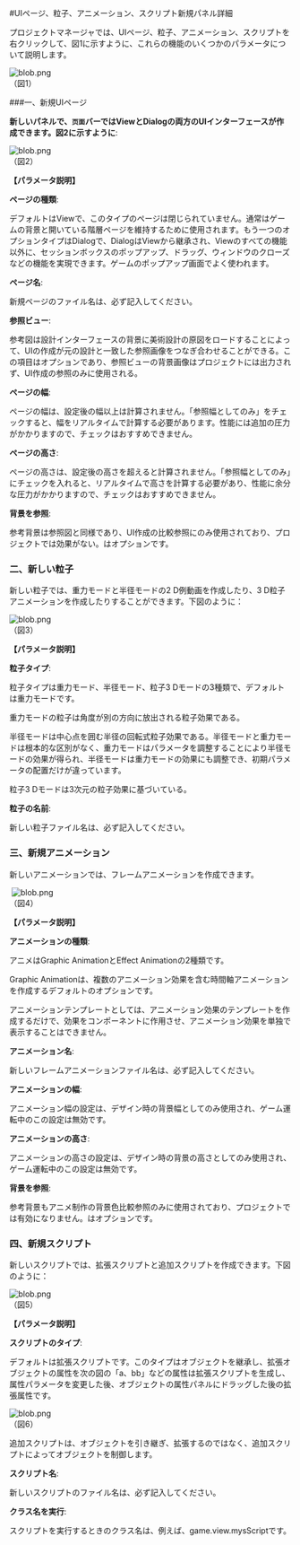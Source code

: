 #UIページ、粒子、アニメーション、スクリプト新規パネル詳細

プロジェクトマネージャでは、UIページ、粒子、アニメーション、スクリプトを右クリックして、図1に示すように、これらの機能のいくつかのパラメータについて説明します。

​![blob.png](img/1.png)<br/>
（図1）



###一、新規UIページ

**新しいパネルで、`页面`バーではViewとDialogの両方のUIインターフェースが作成できます。図2に示すように**:

​![blob.png](img/2.png)<br/>
（図2）

**【パラメータ説明】**

**ページの種類**:

デフォルトはViewで、このタイプのページは閉じられていません。通常はゲームの背景と開いている階層ページを維持するために使用されます。もう一つのオプションタイプはDialogで、DialogはViewから継承され、Viewのすべての機能以外に、セッションボックスのポップアップ、ドラッグ、ウィンドウのクローズなどの機能を実現できます。ゲームのポップアップ画面でよく使われます。

**ページ名**:

新規ページのファイル名は、必ず記入してください。

**参照ビュー**:

参考図は設計インターフェースの背景に美術設計の原図をロードすることによって、UIの作成が元の設計と一致した参照画像をつなぎ合わせることができる。この項目はオプションであり、参照ビューの背景画像はプロジェクトには出力されず、UI作成の参照のみに使用される。

**ページの幅**:

ページの幅は、設定後の幅以上は計算されません。「参照幅としてのみ」をチェックすると、幅をリアルタイムで計算する必要があります。性能には追加の圧力がかかりますので、チェックはおすすめできません。

**ページの高さ**:

ページの高さは、設定後の高さを超えると計算されません。「参照幅としてのみ」にチェックを入れると、リアルタイムで高さを計算する必要があり、性能に余分な圧力がかかりますので、チェックはおすすめできません。

**背景を参照**:

参考背景は参照図と同様であり、UI作成の比較参照にのみ使用されており、プロジェクトでは効果がない。はオプションです。





### **二、新しい粒子**

新しい粒子では、重力モードと半径モードの2 D例動画を作成したり、3 D粒子アニメーションを作成したりすることができます。下図のように：

​![blob.png](img/3.png)<br/>
（図3）

**【パラメータ説明】**

**粒子タイプ**:

粒子タイプは重力モード、半径モード、粒子3 Dモードの3種類で、デフォルトは重力モードです。

重力モードの粒子は角度が別の方向に放出される粒子効果である。

半径モードは中心点を囲む半径の回転式粒子効果である。半径モードと重力モードは根本的な区別がなく、重力モードはパラメータを調整することにより半径モードの効果が得られ、半径モードは重力モードの効果にも調整でき、初期パラメータの配置だけが違っています。

粒子3 Dモードは3次元の粒子効果に基づいている。

**粒子の名前**:

新しい粒子ファイル名は、必ず記入してください。





### **三、新規アニメーション**

新しいアニメーションでは、フレームアニメーションを作成できます。



​        ![blob.png](img/4.png)<br/>
（図4）

**【パラメータ説明】**

**アニメーションの種類**:

アニメはGraphic AnimationとEffect Animationの2種類です。

Graphic Animationは、複数のアニメーション効果を含む時間軸アニメーションを作成するデフォルトのオプションです。

アニメーションテンプレートとしては、アニメーション効果のテンプレートを作成するだけで、効果をコンポーネントに作用させ、アニメーション効果を単独で表示することはできません。

**アニメーション名**:

新しいフレームアニメーションファイル名は、必ず記入してください。

**アニメーションの幅**:

アニメーション幅の設定は、デザイン時の背景幅としてのみ使用され、ゲーム運転中のこの設定は無効です。

**アニメーションの高さ**:

アニメーションの高さの設定は、デザイン時の背景の高さとしてのみ使用され、ゲーム運転中のこの設定は無効です。

**背景を参照**:

参考背景もアニメ制作の背景色比較参照のみに使用されており、プロジェクトでは有効になりません。はオプションです。





### **四、新規スクリプト**

新しいスクリプトでは、拡張スクリプトと追加スクリプトを作成できます。下図のように：

​![blob.png](img/5.png)<br/>
（図5）

**【パラメータ説明】**

**スクリプトのタイプ**:

デフォルトは拡張スクリプトです。このタイプはオブジェクトを継承し、拡張オブジェクトの属性を次の図の「a、bb」などの属性は拡張スクリプトを生成し、属性パラメータを変更した後、オブジェクトの属性パネルにドラッグした後の拡張属性です。

​![blob.png](img/6.png)<br/>
（図6）

追加スクリプトは、オブジェクトを引き継ぎ、拡張するのではなく、追加スクリプトによってオブジェクトを制御します。

**スクリプト名**:

新しいスクリプトのファイル名は、必ず記入してください。

**クラス名を実行**:

スクリプトを実行するときのクラス名は、例えば、game.view.mysScriptです。